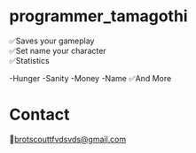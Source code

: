 # programmer_tamagothi
✅Saves your gameplay                                                                                                                                                              
✅Set name your character                                                                                                                                                           
✅Statistics
                                                                                                                                                                                
-Hunger
-Sanity
-Money
-Name
✅And More
# Contact
📩brotscouttfvdsvds@gmail.com

